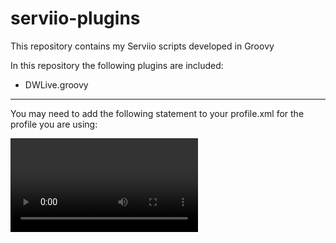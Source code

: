 # serviio-plugins
This repository contains my Serviio scripts developed in Groovy

In this repository the following plugins are included:

- DWLive.groovy


---------------------------------------------------------------------


You may need to add the following statement to your profile.xml for the profile you are using:

<OnlineTranscoding>
              <Video targetContainer="mpegts" targetVCodec="mpeg2video" maxVBitrate="30000" targetACodec="ac3" aBitrate="384">
                     <Matches container="flv" vCodec="h264" />
              </Video>      
</OnlineTranscoding>





